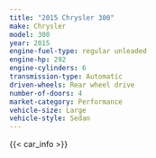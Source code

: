 ```yaml
---
title: "2015 Chrysler 300"
make: Chrysler
model: 300
year: 2015
engine-fuel-type: regular unleaded
engine-hp: 292
engine-cylinders: 6
transmission-type: Automatic
driven-wheels: Rear wheel drive
number-of-doors: 4
market-category: Performance
vehicle-size: Large
vehicle-style: Sedan
---
```


{{< car_info >}}
